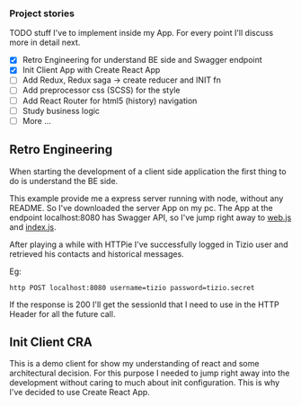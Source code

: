 ### Project stories

TODO stuff I've to implement inside my App. For every point I'll discuss more in detail next.

- [x] Retro Engineering for understand BE side and Swagger endpoint
- [x] Init Client App with Create React App
- [ ] Add Redux, Redux saga -> create reducer and INIT fn
- [ ] Add preprocessor css (SCSS) for the style
- [ ] Add React Router for html5 (history) navigation
- [ ] Study business logic
- [ ] More ...

## Retro Engineering


When starting the development of a client side application the first thing to do is understand the BE side.

This example provide me a express server running with node, without any README. So I've downloaded the server App 
on my pc. The App at the endpoint localhost:8080 has Swagger API, so I've jump right away to 
[web.js](https://github.com/bemindinteractive/chat-server-challenge/blob/master/web.js) and 
[index.js](https://github.com/bemindinteractive/chat-server-challenge/blob/master/lib/index.js).

After playing a while with HTTPie I've successfully logged in Tizio user and retrieved his contacts and historical messages.

Eg:
```shell script
http POST localhost:8080 username=tizio password=tizio.secret
```

If the response is 200 I'll get the sessionId that I need to use in the HTTP Header for all the future call.


## Init Client CRA


This is a demo client for show my understanding of react and some architectural decision. For this purpose
I needed to jump right away into the development without caring to much about init configuration.
This is why I've decided to use Create React App.


 